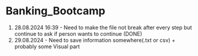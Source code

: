 # Banking_Bootcamp
1. 28.08.2024 16:39 - Need to make the file not break after every step but continue to ask if person wants to continue (DONE)
2. 29.08.2024 - Need to save information somewhere(.txt or csv) + probably some Visual part
